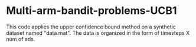 # Multi-arm-bandit-problems-UCB1
This code applies the upper confidence bound method on a synthetic dataset named "data.mat". The data is organized in the form of timesteps X num of ads.
